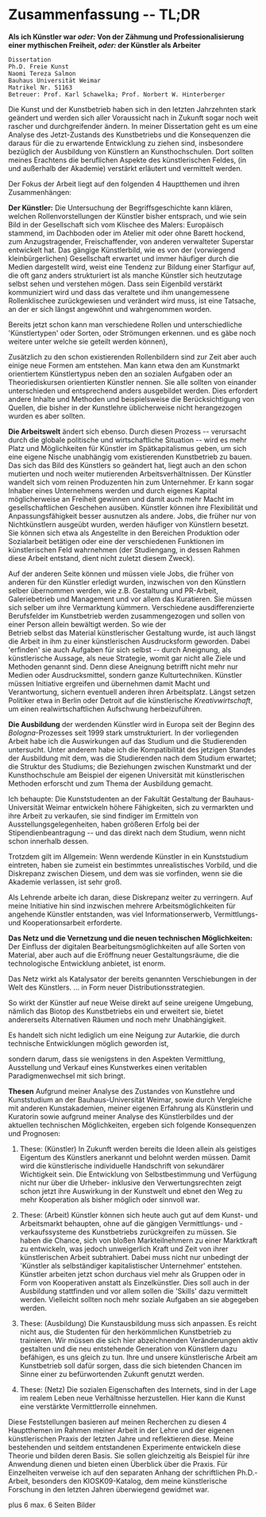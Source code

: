 # Zusammenfassung -- TL;DR

**Als ich Künstler war *oder:* Von der Zähmung und Professionalisierung einer mythischen Freiheit, *oder:* der Künstler als Arbeiter**  

~~~~~~~~~~~~~~~~~~~~~~~~~~~~~~~~~~~~~~~~~~~~~~~~~~~~~~~~~~~~~~~~~
Dissertation  
Ph.D. Freie Kunst
Naomi Tereza Salmon
Bauhaus Universität Weimar
Matrikel Nr. 51163
Betreuer: Prof. Karl Schawelka; Prof. Norbert W. Hinterberger  
~~~~~~~~~~~~~~~~~~~~~~~~~~~~~~~~~~~~~~~~~~~~~~~~~~~~~~~~~~~~~~~~~

Die Kunst und der Kunstbetrieb haben sich in den letzten Jahrzehnten stark geändert und werden sich aller Voraussicht nach in Zukunft sogar noch weit rascher 
und durchgreifender ändern. In meiner Dissertation geht es um eine Analyse des Jetzt-Zustands des Kunstbetriebs und die Konsequenzen die daraus für die zu erwartende 
Entwicklung zu ziehen sind, insbesondere bezüglich der Ausbildung von Künstlern an Kunsthochschulen. Dort sollten meines Erachtens die beruflichen Aspekte des 
künstlerischen Feldes, (in und außerhalb der Akademie) verstärkt erläutert und vermittelt werden. 

Der Fokus der Arbeit liegt auf den folgenden 4 Hauptthemen und ihren Zusammenhängen:    


**Der Künstler:** Die Untersuchung der Begriffsgeschichte kann klären, welchen Rollenvorstellungen der Künstler bisher entsprach, und wie sein Bild in der Gesellschaft 
sich vom Klischee des Malers: Europäisch stammend, im Dachboden oder im Atelier mit oder ohne Barett hockend, zum Anzugstragender, Freischaffender, von anderen verwalteter 
Superstar entwickelt hat. Das gängige Künstlerbild, wie es von der (vorwiegend kleinbürgerlichen) Gesellschaft erwartet und immer häufiger 
durch die Medien dargestellt wird, weist eine Tendenz zur Bildung einer Starfigur auf, die oft ganz anders strukturiert ist als manche Künstler sich heutzutage selbst sehen und verstehen 
mögen. Dass sein Eigenbild verstärkt kommuniziert wird und dass das veraltete und ihm unangemessene Rollenklischee zurückgewiesen und verändert wird muss, ist eine Tatsache, an der er sich 
längst angewöhnt und wahrgenommen worden. 

Bereits jetzt schon kann man verschiedene Rollen und unterschiedliche 'Künstlertypen' oder Sorten, oder Strömungen erkennen. und es gäbe noch weitere unter welche sie geteilt werden können),  

Zusätzlich zu den schon existierenden Rollenbildern sind zur Zeit aber auch einige neue Formen 
am entstehen. Man kann etwa den am Kunstmarkt orientiertem Künstlertypus neben den an sozialen Aufgaben oder an Theoriediskursen orientierten Künstler nennen. Sie alle sollten 
von einander unterschieden und entsprechend anders ausgebildet werden. Dies erfordert andere Inhalte und Methoden und beispielsweise die Berücksichtigung von Quellen, die 
bisher in der Kunstlehre üblicherweise nicht herangezogen wurden es aber sollten.   


**Die Arbeitswelt** ändert sich ebenso. Durch diesen Prozess -- verursacht durch die globale politische und wirtschaftliche Situation -- wird es mehr Platz und Möglichkeiten für 
Künstler im Spätkapitalismus geben, um sich eine eigene Nische unabhängig vom existierenden Kunstbetrieb zu bauen. Das sich das Bild des Künstlers so geändert hat, 
liegt auch an den schon mutierten und noch weiter mutierenden Arbeitsverhältnissen. Der Künstler wandelt sich vom reinen Produzenten hin 
zum Unternehmer. Er kann sogar Inhaber eines Unternehmens werden und durch eigenes Kapital möglicherweise an Freiheit gewinnen und damit auch mehr Macht im gesellschaftlichen Geschehen 
ausüben. Künstler können ihre Flexibilität und Anpassungsfähigkeit besser ausnutzen als andere. Jobs, die früher nur von Nichtkünstlern ausgeübt wurden, werden 
häufiger von Künstlern besetzt. Sie können sich etwa als Angestellte in den Bereichen Produktion oder Sozialarbeit betätigen oder eine der verschiedenen Funktionen im 
künstlerischen Feld wahrnehmen (der Studiengang, in dessen Rahmen diese Arbeit entstand, dient nicht zuletzt diesem Zweck). 

Auf der anderen Seite können und müssen viele Jobs, die früher von anderen für den Künstler erledigt wurden, inzwischen von den Künstlern selber übernommen werden, 
wie z.B. Gestaltung und PR-Arbeit, Galeriebetrieb und Management und vor allem das Kuratieren. Sie müssen sich selber um ihre Vermarktung kümmern. 
Verschiedene ausdifferenzierte Berufsfelder im Kunstbetrieb werden zusammengezogen und sollen von einer Person allein bewältigt werden. So wie der  
Betrieb selbst das Material künstlerischer Gestaltung wurde, ist auch längst die Arbeit in ihm zu einer künstlerischen Ausdrucksform geworden. 
Dabei 'erfinden' sie auch Aufgaben für sich selbst  -- durch Aneignung, als künstlerische Aussage, als neue Strategie, womit gar 
nicht alle Ziele und Methoden genannt sind. 
Denn diese Aneignung betrifft nicht mehr nur Medien oder Ausdrucksmittel, sondern ganze Kulturtechniken. Künstler müssen Initiative 
ergreifen und übernehmen damit Macht und Verantwortung, sichern eventuell anderen ihren Arbeitsplatz. Längst setzen Politiker etwa in Berlin oder Detroit auf die künstlerische 
*Kreativwirtschaft*, um einen realwirtschaftlichen Aufschwung herbeizuführen.  
  

**Die Ausbildung** der werdenden Künstler wird in Europa seit der Beginn des *Bologna*-Prozesses seit 1999 stark umstrukturiert. In der vorliegenden Arbeit habe ich 
die Auswirkungen auf das Studium und die Studierenden untersucht. Unter anderem habe ich die Kompatibilität des jetzigen Standes der Ausbildung mit dem, was die Studierenden nach 
dem Studium erwartet; die Struktur des Studiums; die Beziehungen zwischen Kunstmarkt und der Kunsthochschule am Beispiel der eigenen Universität mit künstlerischen Methoden 
erforscht und zum Thema der Ausbildung gemacht. 

Ich behaupte: Die Kunststudenten an der Fakultät Gestaltung der Bauhaus-Universität Weimar entwickeln höhere Fähigkeiten, sich zu vermarkten und ihre Arbeit zu verkaufen, 
sie sind findiger im Ermitteln von Ausstellungsgelegenheiten, haben größeren Erfolg bei der Stipendienbeantragung -- und das direkt nach dem Studium, wenn nicht schon innerhalb dessen. 

Trotzdem gilt im Allgemein: Wenn werdende Künstler in ein Kunststudium eintreten, haben sie zumeist ein bestimmtes unrealistisches Vorbild, 
und die Diskrepanz zwischen Diesem, und dem was sie vorfinden, wenn sie die Akademie verlassen, ist sehr groß. 

Als Lehrende arbeite ich daran, diese Diskrepanz weiter zu verringern.
Auf meine Initiative hin sind inzwischen mehrere Arbeitsmöglichkeiten für angehende Künstler entstanden, was viel Informationserwerb, Vermittlungs- 
und Kooperationsarbeit erforderte.  
  

**Das Netz und die Vernetzung
und die neuen technischen Möglichkeiten:** Der Einfluss der digitalen Bearbeitungsmöglichkeiten auf alle Sorten von Material, aber auch auf die Eröffnung neuer 
Gestaltungsräume, die die technologische Entwicklung anbietet, ist enorm. 


Das Netz wirkt als Katalysator der bereits genannten Verschiebungen in der Welt des Künstlers. ... in Form neuer Distributionsstrategien. 

So wirkt der Künstler auf neue Weise direkt auf seine ureigene Umgebung, nämlich das Biotop des Kunstbetriebs ein und erweitert sie, bietet andererseits  Alternativen Räumen und noch mehr Unabhängigkeit.  

Es handelt sich nicht lediglich um eine Neigung zur Autarkie, 
die durch technische Entwicklungen möglich geworden ist, 

sondern darum, dass sie wenigstens in den Aspekten Vermittlung, Ausstellung und Verkauf eines Kunstwerkes einen veritablen 
Paradigmenwechsel mit sich bringt. 



**Thesen**
Aufgrund meiner Analyse des Zustandes von Kunstlehre und Kunststudium an der Bauhaus-Universität Weimar, sowie durch Vergleiche mit anderen Kunstakademien, meiner eigenen Erfahrung 
als Künstlerin und Kuratorin sowie aufgrund meiner Analyse des Künstlerbildes und der aktuellen technischen Möglichkeiten, ergeben sich folgende Konsequenzen und Prognosen: 

1. These: (Künstler)
In Zukunft werden bereits die Ideen allein als geistiges Eigentum des Künstlers anerkannt und belohnt werden müssen. Damit wird die künstlerische individuelle Handschrift 
von sekundärer Wichtigkeit sein. Die Entwicklung von Selbstbestimmung und Verfügung nicht nur über die Urheber- inklusive den Verwertungsrechten zeigt 
schon jetzt ihre Auswirkung in der Kunstwelt und ebnet den Weg zu mehr Kooperation als bisher möglich oder sinnvoll war.  


2. These: (Arbeit)
Künstler können sich heute auch gut auf dem Kunst- und Arbeitsmarkt behaupten, ohne auf die gängigen Vermittlungs- und -verkaufssysteme des Kunstbetriebs 
zurückgreifen zu müssen. Sie haben die Chance, sich von bloßen Markteilnehmern zu einer Marktkraft zu entwickeln, was jedoch unweigerlich Kraft und Zeit von ihrer künstlerischen Arbeit subtrahiert. 
Dabei muss nicht nur unbedingt der 'Künstler als selbständiger 
kapitalistischer Unternehmer' entstehen. 
Künstler arbeiten jetzt schon durchaus viel mehr als Gruppen oder in Form von Kooperativen anstatt als Einzelkünstler. Dies soll auch in der Ausbildung stattfinden und vor allem sollen die 'Skills' dazu vermittelt werden.
Vielleicht sollten noch mehr soziale Aufgaben an sie abgegeben werden. 


3. These: (Ausbildung)
Die Kunstausbildung muss sich anpassen. Es reicht nicht aus, die Studenten für den herkömmlichen Kunstbetrieb zu trainieren. Wir müssen die sich hier abzeichnenden Veränderungen aktiv 
gestalten und die neu entstehende Generation von Künstlern dazu befähigen, es uns gleich zu tun. Ihre und unsere künstlerische Arbeit am Kunstbetrieb soll dafür sorgen, dass die sich 
bietenden Chancen im Sinne einer zu befürwortenden Zukunft genutzt werden.

 
4. These: (Netz)
Die sozialen Eigenschaften des Internets, sind in der Lage im realem Leben neue Verhältnisse herzustellen.  Hier kann die Kunst eine verstärkte Vermittlerrolle einnehmen.


 

Diese Feststellungen basieren auf meinen Recherchen zu diesen 4 Hauptthemen im Rahmen meiner Arbeit in der Lehre und der eigenen künstlerischen Praxis der letzten Jahre und reflektieren diese. 
Meine bestehenden und seitdem entstandenen Experimente entwickeln diese Theorie und bilden deren Basis. Sie sollen gleichzeitig als Beispiel für ihre Anwendung dienen und bieten 
einen Überblick über die Praxis. Für Einzelheiten verweise ich auf den separaten Anhang der schriftlichen Ph.D.-Arbeit, besonders den KIOSK09-Katalog, dem meine 
künstlerische Forschung in den letzten Jahren überwiegend gewidmet war. 


 


plus 6 max. 6 Seiten Bilder
